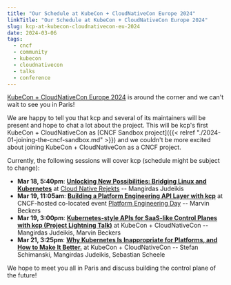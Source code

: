 ```yaml
---
title: "Our Schedule at KubeCon + CloudNativeCon Europe 2024"
linkTitle: "Our Schedule at KubeCon + CloudNativeCon Europe 2024"
slug: kcp-at-kubecon-cloudnativecon-eu-2024
date: 2024-03-06
tags:
  - cncf
  - community
  - kubecon
  - cloudnativecon
  - talks
  - conference
---
```


[KubeCon + CloudNativeCon Europe 2024](https://events.linuxfoundation.org/kubecon-cloudnativecon-europe/) is around the corner and we can't wait to see you in Paris!

We are happy to tell you that kcp and several of its maintainers will be present and hope to chat a lot about the project. This will be kcp's first KubeCon + CloudNativeCon as [CNCF Sandbox project]({{< relref "./2024-01-joining-the-cncf-sandbox.md" >}}) and we couldn't be more excited about joining KubeCon + CloudNativeCon as a CNCF project.

Currently, the following sessions will cover kcp (schedule might be subject to change):

- **Mar 18, 5:40pm**: [**Unlocking New Possibilities: Bridging Linux and Kubernetes**](https://cfp.cloud-native.rejekts.io/cloud-native-rejekts-eu-paris-2024/talk/JUBTCX/) at [Cloud Native Rejekts](https://cloud-native.rejekts.io/) -- Mangirdas Judeikis
- **Mar 19, 11:05am**: [**Building a Platform Engineering API Layer with kcp**](https://colocatedeventseu2024.sched.com/event/1YFfY/building-a-platform-engineering-api-layer-with-kcp-marvin-beckers-kubermatic-gmbh) at CNCF-hosted co-located event [Platform Engineering Day](https://events.linuxfoundation.org/kubecon-cloudnativecon-europe/co-located-events/platform-engineering-day/) -- Marvin Beckers
- **Mar 19, 3:00pm**: [**Kubernetes-style APIs for SaaS-like Control Planes with kcp (Project Lightning Talk)**](https://kccnceu2024.sched.com/event/1aQhV) at KubeCon + CloudNativeCon -- Mangirdas Judeikis, Marvin Beckers
- **Mar 21, 3:25pm**: [**Why Kubernetes Is Inappropriate for Platforms, and How to Make It Better.**](https://kccnceu2024.sched.com/event/1YePC) at KubeCon + CloudNativeCon -- Stefan Schimanski, Mangirdas Judeikis, Sebastian Scheele

We hope to meet you all in Paris and discuss building the control plane of the future!
